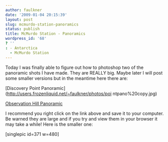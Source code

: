 ```yaml
---
author: faulkner
date: '2009-01-04 20:15:39'
layout: post
slug: mcmurdo-station-panoramics
status: publish
title: McMurdo Station - Panoramics
wordpress_id: '68'
? ''
: - Antarctica
  - McMurdo Station
---
```


Today I was finally able to figure out how to photoshop two of the panoramic
shots I have made. They are REALLY big. Maybe later I will post some smaller
versions but in the meantime here there are:

[Discovery Point Panoramic](http://users.frozenliquid.net/~faulkner/photos/poi
ntpano%20copy.jpg)

[Observation Hill
Panoramic](http://users.frozenliquid.net/~faulkner/photos/panorama%20copy.jpg)

I recommend you right click on the link above and save it to your computer. Be
warned they are large and if you try and view them in your browser it may take
a while! Here is the smaller one:

[singlepic id=371 w=480]

